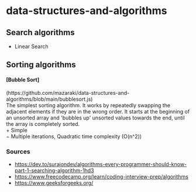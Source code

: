 # data-structures-and-algorithms

## Search algorithms
* Linear Search

## Sorting algorithms
<h4>[Bubble Sort]</h4>(https://github.com/mazaraki/data-structures-and-algorithms/blob/main/bubblesort.js)<br />
  The simplest sorting algorithm. It works by repeatedly swapping the adjacent elements if they are in the wrong order. It starts at the beginning of an unsorted array and 'bubbles up' unsorted values towards the end, until the array is completely sorted.<br />
  &plus; Simple <br />
  &minus; Multiple iterations, Quadratic time complexity (O(n^2))



### Sources
* https://dev.to/surajondev/algorithms-every-programmer-should-know-part-1-searching-algorithm-1hd3
* https://www.freecodecamp.org/learn/coding-interview-prep/algorithms
* https://www.geeksforgeeks.org/
